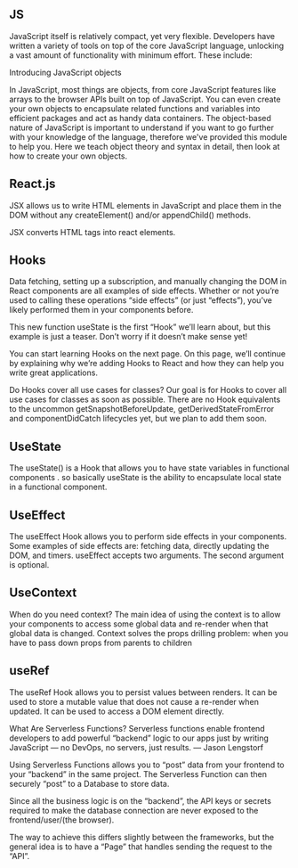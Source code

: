 ## JS

JavaScript itself is relatively compact, yet very flexible. Developers have written a variety of tools on top of the core JavaScript language, unlocking a vast amount of functionality with minimum effort. These include:

Introducing JavaScript objects

In JavaScript, most things are objects, from core JavaScript features like arrays to the browser APIs built on top of JavaScript. You can even create your own objects to encapsulate related functions and variables into efficient packages and act as handy data containers. The object-based nature of JavaScript is important to understand if you want to go further with your knowledge of the language, therefore we've provided this module to help you. Here we teach object theory and syntax in detail, then look at how to create your own objects.

## React.js
JSX allows us to write HTML elements in JavaScript and place them in the DOM without any createElement()  and/or appendChild() methods.

JSX converts HTML tags into react elements.

## Hooks 
Data fetching, setting up a subscription, and manually changing the DOM in React components are all examples of side effects. Whether or not you’re used to calling these operations “side effects” (or just “effects”), you’ve likely performed them in your components before.

This new function useState is the first “Hook” we’ll learn about, but this example is just a teaser. Don’t worry if it doesn’t make sense yet!

You can start learning Hooks on the next page. On this page, we’ll continue by explaining why we’re adding Hooks to React and how they can help you write great applications.

Do Hooks cover all use cases for classes?
Our goal is for Hooks to cover all use cases for classes as soon as possible. There are no Hook equivalents to the uncommon getSnapshotBeforeUpdate, getDerivedStateFromError and componentDidCatch lifecycles yet, but we plan to add them soon.

## UseState

The useState() is a Hook that allows you to have state variables in functional components . so basically useState is the ability to encapsulate local state in a functional component.

## UseEffect 

The useEffect Hook allows you to perform side effects in your components. Some examples of side effects are: fetching data, directly updating the DOM, and timers. useEffect accepts two arguments. The second argument is optional.

## UseContext

When do you need context? The main idea of using the context is to allow your components to access some global data and re-render when that global data is changed. Context solves the props drilling problem: when you have to pass down props from parents to children

## useRef

The useRef Hook allows you to persist values between renders. It can be used to store a mutable value that does not cause a re-render when updated. It can be used to access a DOM element directly.

What Are Serverless Functions?
Serverless functions enable frontend developers to add powerful “backend” logic to our apps just by writing JavaScript — no DevOps, no servers, just results. — Jason Lengstorf

Using Serverless Functions allows you to “post” data from your frontend to your “backend” in the same project. The Serverless Function can then securely “post” to a Database to store data.

Since all the business logic is on the “backend”, the API keys or secrets required to make the database connection are never exposed to the frontend/user/(the browser).

The way to achieve this differs slightly between the frameworks, but the general idea is to have a “Page” that handles sending the request to the “API”.
